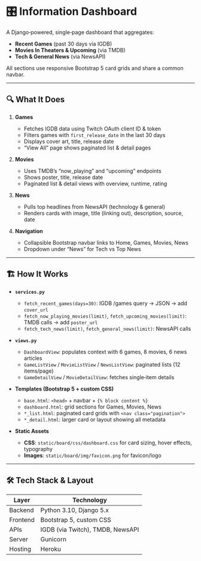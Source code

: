 # 🎛️ Information Dashboard

A Django‐powered, single‐page dashboard that aggregates:
- **Recent Games** (past 30 days via IGDB)
- **Movies In Theaters & Upcoming** (via TMDB)
- **Tech & General News** (via NewsAPI)

All sections use responsive Bootstrap 5 card grids and share a common navbar.

---

## 🔍 What It Does

1. **Games**  
   - Fetches IGDB data using Twitch OAuth client ID & token  
   - Filters games with `first_release_date` in the last 30 days  
   - Displays cover art, title, release date  
   - “View All” page shows paginated list & detail pages  

2. **Movies**  
   - Uses TMDB’s “now_playing” and “upcoming” endpoints  
   - Shows poster, title, release date  
   - Paginated list & detail views with overview, runtime, rating  

3. **News**  
   - Pulls top headlines from NewsAPI (technology & general)  
   - Renders cards with image, title (linking out), description, source, date  

4. **Navigation**  
   - Collapsible Bootstrap navbar links to Home, Games, Movies, News  
   - Dropdown under “News” for Tech vs Top News  

---

## 🏗️ How It Works

- **`services.py`**  
  - `fetch_recent_games(days=30)`: IGDB /games query → JSON → add `cover_url`  
  - `fetch_now_playing_movies(limit)`, `fetch_upcoming_movies(limit)`: TMDB calls → add `poster_url`  
  - `fetch_tech_news(limit)`, `fetch_general_news(limit)`: NewsAPI calls  

- **`views.py`**  
  - `DashboardView`: populates context with 6 games, 8 movies, 6 news articles  
  - `GameListView` / `MovieListView` / `NewsListView`: paginated lists (12 items/page)  
  - `GameDetailView` / `MovieDetailView`: fetches single‐item details  

- **Templates (Bootstrap 5 + custom CSS)**  
  - `base.html`: `<head>` + navbar + `{% block content %}`  
  - `dashboard.html`: grid sections for Games, Movies, News  
  - `*_list.html`: paginated card grids with `<nav class="pagination">`  
  - `*_detail.html`: larger card or layout showing all metadata  

- **Static Assets**  
  - **CSS**: `static/board/css/dashboard.css` for card sizing, hover effects, typography  
  - **Images**: `static/board/img/favicon.png` for favicon/logo  

---

## 🛠️ Tech Stack & Layout

| Layer       | Technology           |
| ----------- | -------------------- |
| Backend     | Python 3.10, Django 5.x |
| Frontend    | Bootstrap 5, custom CSS |
| APIs        | IGDB (via Twitch), TMDB, NewsAPI |
| Server      | Gunicorn             |
| Hosting     | Heroku               |